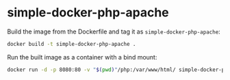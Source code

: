# simple-docker-php-apache

Build the image from the Dockerfile and tag it as `simple-docker-php-apache`:

```sh
docker build -t simple-docker-php-apache .
```

Run the built image as a container with a bind mount:
```sh
docker run -d -p 8080:80 -v "$(pwd)"/php:/var/www/html/ simple-docker-php-apache
```

